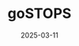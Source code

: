 ---  
layout: startup_page  
title: "goSTOPS"  
id: "gostops.com"  
permalink: "/gostopsgostops.com03112025/"  
website: "https://gostops.com/"  
funding_round: "Series A"  
funding_amount: "$4.2M"  
investors: "Blume Ventures, 1Crowd, Mumbai Angels, Chennai Angels, Indian Angel Network, Lead Angels, Yuj Ventures"  
about: "goSTOPS is a community-driven, tech-first backpacker hostel brand offering immersive experiences for young digital-native travelers. It utilizes a proprietary tech ecosystem including apps for guests and staff, streamlining operations and enhancing the guest experience. The brand focuses on creating social and experiential stays optimized for this demographic."  
markets: "Hospitality, Travel"  
hq: "Delhi, Delhi, India"  
founded_year: "2014"  
linkedin: "https://www.linkedin.com/company/gostops"  
twitter: "https://twitter.com/gostopsofficial"  
instagram: ""  
facebook: "https://www.facebook.com/gostopsofficial/"  
crunchbase: "https://www.crunchbase.com/organization/stops-hostels"  
pitchbook: "https://pitchbook.com/profiles/company/340836-67"  

date_display: "11-Mar-2025"  
date: "2025-03-11"

# SEO Optimization  
meta_title: "goSTOPS - Series A Funding ($4.2M)"  
meta_description: "goSTOPS, goSTOPS is a community-driven, tech-first backpacker hostel brand offering immersive experiences for young digital-native travelers. It utilizes a pro..."  
meta_keywords: "goSTOPS, Hospitality, Travel, Series A funding"  
canonical_url: "https://startup.projectstartups.com/gostopsgostops.com03112025/"  
---